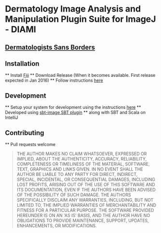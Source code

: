 # Dermatology Image Analysis and Manipulation Plugin Suite for ImageJ - DIAMI
## [Dermatologists Sans Borders](http://dermatologist.co.in)

## Installation
** Install [Fiji](http://fiji.sc/Fiji)
** Download Release (When it becomes available. First release expected in Jan 2016)
** Follow instructions [here](http://fiji.sc/Installing_3rd_party_plugins)

## Development
** Setup your system for development using the instructions [here](https://codingonthestaircase.wordpress.com/2014/11/23/developing-imagej-plugins-with-sbt-using-sbt-imagej/)
** Developed using [sbt-image SBT plugin](https://github.com/jpsacha/sbt-imagej) 
** along with SBT and Scala on IntelliJ

## Contributing
** Pull requests welcome

> THE AUTHOR MAKES NO CLAIM WHATSOEVER, EXPRESSED OR IMPLIED, ABOUT THE AUTHENTICITY, ACCURACY, RELIABILITY, COMPLETENESS OR TIMELINESS OF THE MATERIAL, SOFTWARE, TEXT, GRAPHICS AND LINKS GIVEN. IN NO EVENT SHALL THE AUTHOR BE LIABLE TO ANY PARTY FOR DIRECT, INDIRECT, SPECIAL, INCIDENTAL, OR CONSEQUENTIAL DAMAGES, INCLUDING LOST PROFITS, ARISING OUT OF THE USE OF THIS SOFTWARE AND ITS DOCUMENTATION, EVEN IF THE AUTHORS HAVE BEEN ADVISED OF THE POSSIBILITY OF SUCH DAMAGE. THE AUTHORS SPECIFICALLY DISCLAIM ANY WARRANTIES, INCLUDING, BUT NOT LIMITED TO, THE IMPLIED WARRANTIES OF MERCHANTABILITY AND FITNESS FOR A PARTICULAR PURPOSE. THE SOFTWARE PROVIDED HEREUNDER IS ON AN 'AS IS' BASIS, AND THE AUTHOR HAVE NO OBLIGATIONS TO PROVIDE MAINTENANCE, SUPPORT, UPDATES, ENHANCEMENTS, OR MODIFICATIONS.